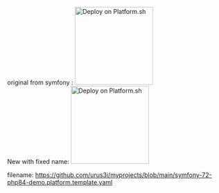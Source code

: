 original from symfony : <a href="https://console.platform.sh/projects/create-project?template=https://raw.githubusercontent.com/symfonycorp/platformsh-symfony-template-metadata/main/symfony-7.2-php8.4-demo.template.yaml&amp;utm_content=symfonycorp&amp;utm_source=github&amp;utm_medium=button&amp;utm_campaign=deploy_on_platform" rel="nofollow" class=""><img src="https://camo.githubusercontent.com/5f21946cfbb4d81f7d6f82bdf350809661fcb43cab5a2aea44a30aab7f798dec/68747470733a2f2f706c6174666f726d2e73682f696d616765732f6465706c6f792f6c672d626c75652e737667" alt="Deploy on Platform.sh" width="180px" data-canonical-src="https://platform.sh/images/deploy/lg-blue.svg" style="max-width: 100%;"></a>
</br>
New with fixed name:
<a href="https://console.platform.sh/projects/create-project?template=https://github.com/urus3i/myprojects/blob/main/symfony-72-php84-demo.platform.template.yaml" rel="nofollow" class=""><img src="https://camo.githubusercontent.com/5f21946cfbb4d81f7d6f82bdf350809661fcb43cab5a2aea44a30aab7f798dec/68747470733a2f2f706c6174666f726d2e73682f696d616765732f6465706c6f792f6c672d626c75652e737667" alt="Deploy on Platform.sh" width="180px" data-canonical-src="https://platform.sh/images/deploy/lg-blue.svg" style="max-width: 100%;"></a>

filename:
https://github.com/urus3i/myprojects/blob/main/symfony-72-php84-demo.platform.template.yaml
